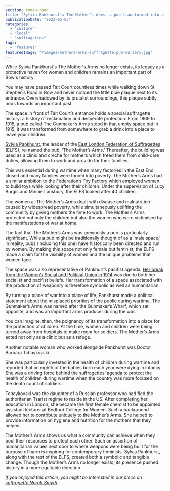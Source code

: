 ```yaml
---
section: roman-road
title: "Sylvia Pankhurst's The Mother’s Arms: a pub transformed into a haven for women"
publicationDate: "2023-05-03"
categories: 
  - "culture"
  - "local"
  - "suffragettes"
tags: 
  - "features"
featuredImage: "/images/mothers-arms-suffragette-pub-nursery.jpg"
---
```


While Sylvia Pankhurst's The Mother's Arms no longer exists, its legacy as a protective haven for women and children remains an important part of Bow's history.

You may have passed Tait Court countless times while walking down St Stephen’s Road in Bow and never noticed the little blue plaque next to its entrance. Overshadowed by its brutalist surroundings, this plaque subtly nods towards an important past. 

The space in front of Tait Court’s entrance holds a special suffragette history: a history of reclamation and desperate protection. From 1869 to 1915, a pub called The Gunmaker’s Arms stood in that empty space but in 1915, it was transformed from somewhere to grab a drink into a place to leave your children. 

[Sylvia Pankhurst](https://romanroadlondon.com/bows-suffragette-secrets-sylvia-pankhurst-east-end-suffrage/), the leader of the [East London Federation of Suffragettes](https://romanroadlondon.com/east-london-federation-suffragettes-established/) (ELFS), re-named the pub, ‘The Mother’s Arms.’ Thereafter, the building was used as a clinic and creche for mothers which freed them from child-care duties, allowing them to work and provide for their families. 

This was essential during wartime when many factories in the East End closed and many families were forced into poverty. The Mother’s Arms had a similar ambition to the Federation’s [Toy Factory](https://romanroadlondon.com/sylvia-pankhursts-east-london-toy-factory/) which employed women to build toys while looking after their children. Under the supervision of Lucy Burgis and Minnie Lansbury, the ELFS looked after 40 children. 

The women at The Mother’s Arms dealt with disease and malnutrition caused by widespread poverty, while simultaneously uplifting the community by giving mothers the time to work. The Mother’s Arms protected not only the children but also the women who were victimised by the manifestations of war at home.

The fact that The Mother’s Arms was previously a pub is particularly significant. While a pub might be traditionally thought of as a ‘male space,’ in reality, pubs (including this one) have historically been directed and run by women. By making this space not only female but feminist, the ELFS made a claim for the visibility of women and the unique problems that women face.

The space was also representative of Pankhurt’s pacifist agenda. [Her break from the Women’s Social and Political Union in](https://eastendwomensmuseum.org/the-womens-hall) [1914](https://eastendwomensmuseum.org/the-womens-hall) was due to both her socialist and pacifist beliefs. Her transformation of a space associated with the production of weaponry is therefore symbolic as well as humanitarian. 

By turning a place of war into a place of life, Pankhurst made a political statement about the misplaced priorities of the public during wartime. The Gunmaker’s Arms was named after the Gunmaker’s Wharf, which sat opposite, and was an important arms producer during the war. 

You can imagine, then, the poignancy of its transformation into a place for the protection of children. At the time, women and children were being turned away from hospitals to make room for soldiers. The Mother’s Arms acted not only as a clinic but as a refuge.

Another notable woman who worked alongside Pankhurst was Doctor Barbara Tchaykovski. 

She was particularly invested in the health of children during wartime and reported that an eighth of the babies born each year were dying in infancy. She was a driving force behind the suffragettes’ agenda to protect the health of children during wartime when the country was more focused on the death count of soldiers.

Tchaykovski was the daughter of a Russian professor who had fled the authoritarian Tsarist regime to reside in the US. After completing her education in London, she became the first female chemist to be appointed assistant lecturer at Bedford College for Women. Such a background allowed her to contribute uniquely to the Mother’s Arms. She helped to provide information on hygiene and nutrition for the mothers that they helped.

The Mother’s Arms shows us what a community can achieve when they pool their resources to protect each other. Such an assertion of humanitarian values next door to where weapons were being built for the purpose of harm is inspiring for contemporary feminists. Sylvia Pankhurst, along with the rest of the ELFS, created both a symbolic and tangible change. Though the Mother’s Arms no longer exists, its presence pushed history in a more equitable direction. 

_If you enjoyed this article, you might be interested in our piece on [suffragette Norah Smyth](https://romanroadlondon.com/suffragette-norah-smyth-life/)._

